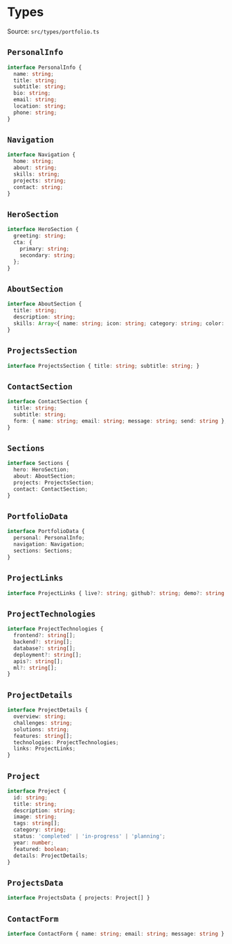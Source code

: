 # Types

Source: `src/types/portfolio.ts`

## `PersonalInfo`
```ts
interface PersonalInfo {
  name: string;
  title: string;
  subtitle: string;
  bio: string;
  email: string;
  location: string;
  phone: string;
}
```

## `Navigation`
```ts
interface Navigation {
  home: string;
  about: string;
  skills: string;
  projects: string;
  contact: string;
}
```

## `HeroSection`
```ts
interface HeroSection {
  greeting: string;
  cta: {
    primary: string;
    secondary: string;
  };
}
```

## `AboutSection`
```ts
interface AboutSection {
  title: string;
  description: string;
  skills: Array<{ name: string; icon: string; category: string; color: string; }>;
}
```

## `ProjectsSection`
```ts
interface ProjectsSection { title: string; subtitle: string; }
```

## `ContactSection`
```ts
interface ContactSection {
  title: string;
  subtitle: string;
  form: { name: string; email: string; message: string; send: string };
}
```

## `Sections`
```ts
interface Sections {
  hero: HeroSection;
  about: AboutSection;
  projects: ProjectsSection;
  contact: ContactSection;
}
```

## `PortfolioData`
```ts
interface PortfolioData {
  personal: PersonalInfo;
  navigation: Navigation;
  sections: Sections;
}
```

## `ProjectLinks`
```ts
interface ProjectLinks { live?: string; github?: string; demo?: string }
```

## `ProjectTechnologies`
```ts
interface ProjectTechnologies {
  frontend?: string[];
  backend?: string[];
  database?: string[];
  deployment?: string[];
  apis?: string[];
  ml?: string[];
}
```

## `ProjectDetails`
```ts
interface ProjectDetails {
  overview: string;
  challenges: string;
  solutions: string;
  features: string[];
  technologies: ProjectTechnologies;
  links: ProjectLinks;
}
```

## `Project`
```ts
interface Project {
  id: string;
  title: string;
  description: string;
  image: string;
  tags: string[];
  category: string;
  status: 'completed' | 'in-progress' | 'planning';
  year: number;
  featured: boolean;
  details: ProjectDetails;
}
```

## `ProjectsData`
```ts
interface ProjectsData { projects: Project[] }
```

## `ContactForm`
```ts
interface ContactForm { name: string; email: string; message: string }
```